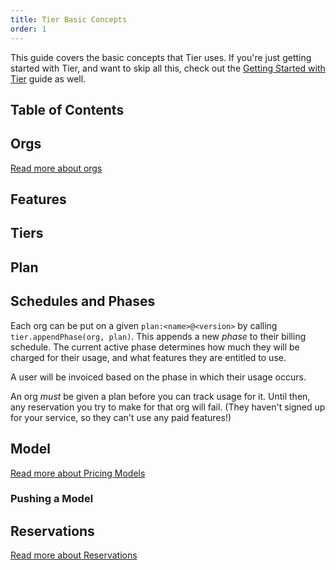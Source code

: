 ```yaml
---
title: Tier Basic Concepts
order: 1
---
```


This guide covers the basic concepts that Tier uses.  If you're
just getting started with Tier, and want to skip all this, check
out the [Getting Started with Tier](./getting-started.md) guide as
well.

## Table of Contents

## Orgs

<!-- include _pieces/org-intro -->

[Read more about orgs](/content/concepts/orgs.md)

## Features

<!-- include _pieces/feature-intro -->

## Tiers

<!-- include _pieces/feature-tier-intro -->

## Plan

<!-- include _pieces/plan-intro -->

## Schedules and Phases

Each org can be put on a given `plan:<name>@<version>` by calling
`tier.appendPhase(org, plan)`. This appends a new _phase_ to
their billing schedule. The current active phase determines how
much they will be charged for their usage, and what features they
are entitled to use.

A user will be invoiced based on the phase in which their usage
occurs.

An org _must_ be given a plan before you can track usage for it.
Until then, any reservation you try to make for that org will
fail.  (They haven't signed up for your service, so they can't
use any paid features!)

## Model

<!--include _pieces/model-intro -->

[Read more about Pricing Models](/content/concepts/model.md)

### Pushing a Model

<!-- include _pieces/pushing-a-model -->

## Reservations

<!-- include _pieces/reservation-intro -->

[Read more about Reservations](/content/concepts/reservation.md)
